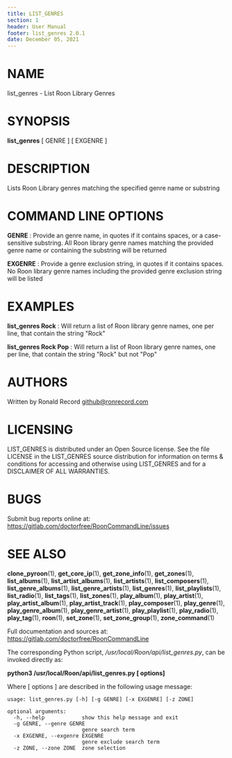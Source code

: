 ```yaml
---
title: LIST_GENRES
section: 1
header: User Manual
footer: list_genres 2.0.1
date: December 05, 2021
---
```

# NAME
list_genres - List Roon Library Genres

# SYNOPSIS
**list_genres** [ GENRE ] [ EXGENRE ]

# DESCRIPTION
Lists Roon Library genres matching the specified genre name or substring

# COMMAND LINE OPTIONS
**GENRE**
: Provide an genre name, in quotes if it contains spaces, or a case-sensitive substring. All Roon library genre names matching the provided genre name or containing the substring will be returned

**EXGENRE**
: Provide a genre exclusion string, in quotes if it contains spaces. No Roon library genre names including the provided genre exclusion string will be listed

# EXAMPLES
**list_genres Rock**
: Will return a list of Roon library genre names, one per line, that contain the string "Rock"

**list_genres Rock Pop**
: Will return a list of Roon library genre names, one per line, that contain the string "Rock" but not "Pop"

# AUTHORS
Written by Ronald Record github@ronrecord.com

# LICENSING
LIST_GENRES is distributed under an Open Source license.
See the file LICENSE in the LIST_GENRES source distribution
for information on terms &amp; conditions for accessing and
otherwise using LIST_GENRES and for a DISCLAIMER OF ALL WARRANTIES.

# BUGS
Submit bug reports online at: https://gitlab.com/doctorfree/RoonCommandLine/issues

# SEE ALSO
**clone_pyroon**(1), **get_core_ip**(1), **get_zone_info**(1), **get_zones**(1), **list_albums**(1), **list_artist_albums**(1), **list_artists**(1), **list_composers**(1), **list_genre_albums**(1), **list_genre_artists**(1), **list_genres**(1), **list_playlists**(1), **list_radio**(1), **list_tags**(1), **list_zones**(1), **play_album**(1), **play_artist**(1), **play_artist_album**(1), **play_artist_track**(1), **play_composer**(1), **play_genre**(1), **play_genre_album**(1), **play_genre_artist**(1), **play_playlist**(1), **play_radio**(1), **play_tag**(1), **roon**(1), **set_zone**(1), **set_zone_group**(1), **zone_command**(1)

Full documentation and sources at: https://gitlab.com/doctorfree/RoonCommandLine

The corresponding Python script, */usr/local/Roon/api/list_genres.py*,
can be invoked directly as:

**python3 /usr/local/Roon/api/list_genres.py [ options]**

Where [ options ] are described in the following usage message:

~~~~
usage: list_genres.py [-h] [-g GENRE] [-x EXGENRE] [-z ZONE]

optional arguments:
  -h, --help            show this help message and exit
  -g GENRE, --genre GENRE
                        genre search term
  -x EXGENRE, --exgenre EXGENRE
                        genre exclude search term
  -z ZONE, --zone ZONE  zone selection
~~~~
